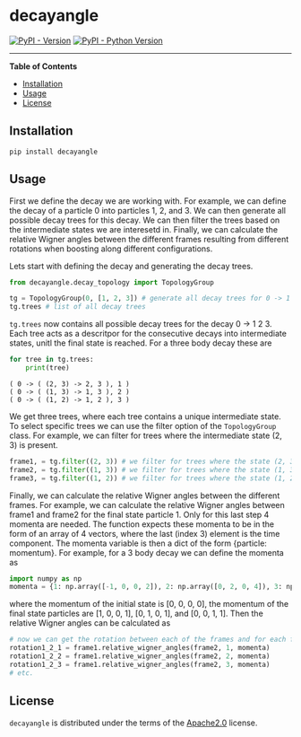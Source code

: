 # decayangle

[![PyPI - Version](https://img.shields.io/pypi/v/decayangle.svg)](https://pypi.org/project/decayangle)
[![PyPI - Python Version](https://img.shields.io/pypi/pyversions/decayangle.svg)](https://pypi.org/project/decayangle)

-----

**Table of Contents**

- [Installation](#installation)
- [Usage](#usage)
- [License](#license)

## Installation

```console
pip install decayangle
```

## Usage
First we define the decay we are working with. For example, we can define the decay of a particle 0 into particles 1, 2, and 3. We can then generate all possible decay trees for this decay. We can then filter the trees based on the intermediate states we are interesetd in. Finally, we can calculate the relative Wigner angles between the different frames resulting from different rotations when boosting along different configurations.

Lets start with defining the decay and generating the decay trees.
```python
from decayangle.decay_topology import TopologyGroup

tg = TopologyGroup(0, [1, 2, 3]) # generate all decay trees for 0 -> 1 2 3
tg.trees # list of all decay trees
```
```tg.trees``` now contains all possible decay trees for the decay 0 -> 1 2 3. Each tree acts as a descritpor for the consecutive decays into intermediate states, unitl the final state is reached. For a three body decay these are
```python
for tree in tg.trees:
    print(tree)
```
```console
( 0 -> ( (2, 3) -> 2, 3 ), 1 )
( 0 -> ( (1, 3) -> 1, 3 ), 2 )
( 0 -> ( (1, 2) -> 1, 2 ), 3 )
```

We get three trees, where each tree contains a unique intermediate state.
To select specific trees we can use the filter option of the ```TopologyGroup``` class. For example, we can filter for trees where the intermediate state (2, 3) is present.
```python	
frame1, = tg.filter((2, 3)) # we filter for trees where the state (2, 3) is present 
frame2, = tg.filter((1, 3)) # we filter for trees where the state (1, 3) is present
frame3, = tg.filter((1, 2)) # we filter for trees where the state (1, 2) is present
```

Finally, we can calculate the relative Wigner angles between the different frames. For example, we can calculate the relative Wigner angles between frame1 and frame2 for the final state particle 1. Only for this last step 4 momenta are needed. 
The function expects these momenta to be in the form of an array of 4 vectors, where the last (index 3) element is the time component. The momenta variable is then a dict of the form {particle: momentum}. For example, for a 3 body decay we can define the momenta as
```python	
import numpy as np
momenta = {1: np.array([-1, 0, 0, 2]), 2: np.array([0, 2, 0, 4]), 3: np.array([0, 0, 0.3, 2])}
```
where the momentum of the initial state is [0, 0, 0, 0], the momentum of the final state particles are [1, 0, 0, 1], [0, 1, 0, 1], and [0, 0, 1, 1]. Then the relative Wigner angles can be calculated as

```python
# now we can get the rotation between each of the frames and for each final state particle
rotation1_2_1 = frame1.relative_wigner_angles(frame2, 1, momenta)
rotation1_2_2 = frame1.relative_wigner_angles(frame2, 2, momenta)
rotation1_2_3 = frame1.relative_wigner_angles(frame2, 3, momenta)
# etc.
```


## License

`decayangle` is distributed under the terms of the [Apache2.0](https://www.apache.org/licenses/LICENSE-2.0) license.
